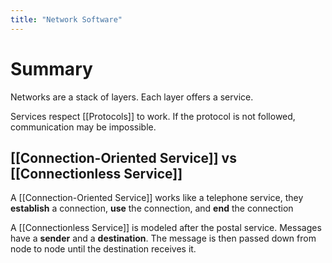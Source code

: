 ```yaml
---
title: "Network Software"
---
```


# Summary

Networks are a stack of layers. Each layer offers a service.

Services respect [[Protocols]] to work. If the protocol is not followed, communication may be impossible.

## [[Connection-Oriented Service]] vs [[Connectionless Service]] 

A [[Connection-Oriented Service]] works like a telephone service, they **establish** a connection, **use** the connection, and **end** the connection

A [[Connectionless Service]] is modeled after the postal service. Messages have a **sender** and a **destination**. The message is then passed down from node to node until the destination receives it.
